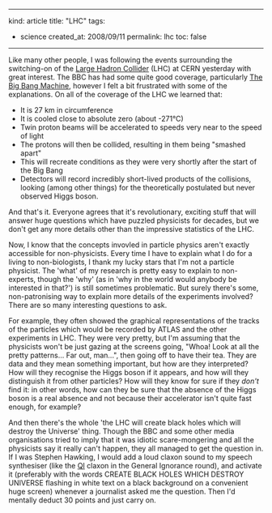 -----
kind: article
title: "LHC"
tags:
- science
created_at: 2008/09/11
permalink: lhc
toc: false
-----

<p>Like many other people, I was following the events surrounding the switching-on of the <a href="http://www.cern.ch/lhc">Large Hadron Collider</a> (LHC) at CERN yesterday with great interest. The BBC has had some quite good coverage, particularly <a href="http://www.bbc.co.uk/iplayer/episode/b00dccnr/">The Big Bang Machine</a>, however I felt a bit frustrated with some of the explanations. On all of the coverage of the LHC we learned that:</p>

<ul>
<li>It is 27 km in circumference</li>
<li>It is cooled close to absolute zero (about -271&deg;C)</li>
<li>Twin proton beams will be accelerated to speeds very near to the speed of light</li>
<li>The protons will then be collided, resulting in them being "smashed apart"</li>
<li>This will recreate conditions as they were very shortly after the start of the Big Bang</li>
<li>Detectors will record incredibly short-lived products of the collisions, looking (among other things) for the theoretically postulated but never observed Higgs boson.</li>
</ul>

<p>And that's it. Everyone agrees that it's revolutionary, exciting stuff that will answer huge questions which have puzzled physicists for decades, but we don't get any more details other than the impressive statistics of the LHC.</p>

<p>Now, I know that the concepts invovled in particle physics aren't exactly accessible for non-physicists. Every time I have to explain what I do for a living to non-biologists, I thank my lucky stars that I'm not a particle physicist. The 'what' of my research is pretty easy to explain to non-experts, though the 'why' (as in 'why in the world would anybody be interested in that?') is still sometimes problematic. But surely there's some, non-patronising way to explain more details of the experiments involved? There are so many interesting questions to ask.</p>

<p>For example, they often showed the graphical representations of the tracks of the particles which would be recorded by ATLAS and the other experiments in LHC. They were very pretty, but I'm assuming that the physicists won't be just gazing at the screens going, "Whoa! Look at all the pretty patterns... Far out, man...", then going off to have their tea. They are data and they mean something important, but how are they interpreted? How will they recognise the Higgs boson if it appears, and how will they distinguish it from other particles? How will they know for sure if they <em>don't</em> find it: in other words, how can they be sure that the absence of the Higgs boson is a real absence and not because their accelerator isn't quite fast enough, for example?</p>

<p>And then there's the whole 'the LHC will create black holes which will destroy the Universe' thing. Though the BBC and some other media organisations tried to imply that it was idiotic scare-mongering and all the physicists say it really can't happen, they all managed to get the question in. If I was Stephen Hawking, I would add a loud claxon sound to my speech synthesiser (like the <a href="http://www.qi.com/">QI</a> claxon in the General Ignorance round), and activate it (preferably with the words CREATE BLACK HOLES WHICH DESTROY UNIVERSE flashing in white text on a black background on a convenient huge screen) whenever a journalist asked me the question. Then I'd mentally deduct 30 points and just carry on.</p>


